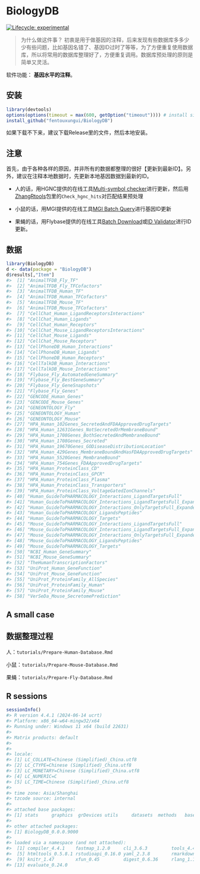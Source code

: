 
<!-- README.md is generated from README.Rmd. Please edit that file -->

# BiologyDB

<!-- badges: start -->

[![Lifecycle:
experimental](https://img.shields.io/badge/lifecycle-experimental-orange.svg)](https://lifecycle.r-lib.org/articles/stages.html#experimental)
<!-- badges: end -->

> 为什么做这件事？
> 初衷是用于做基因的注释，后来发现有些数据库多多少少有些问题，比如基因名错了、基因ID过时了等等，为了方便重复使用数据库，所以将常用的数据库整理好了，方便重复调用。数据库预处理的原则是简单又灵活。

软件功能： **基因水平的注释**。

## 安装

``` r
library(devtools)
options(options(timeout = max(600, getOption("timeout")))) # install size about 500Mb
install_github("fentouxungui/BiologyDB")
```

如果下载不下来，建议下载Release里的文件，然后本地安装。

## 注意

首先，由于各种各样的原因，并非所有的数据都整理的很好【更新到最新ID】。另外，建议在注释本地数据时，先更新本地基因数据到最新的ID。

- 人的话，用HGNC提供的在线工具[Multi-symbol
  checker](https://www.genenames.org/tools/multi-symbol-checker/)进行更新，然后用[ZhangRtools](https://github.com/fentouxungui/ZhangRtools)包里的`Check_hgnc_hits`对匹配结果预处理

- 小鼠的话，用MGI提供的在线工具[MGI Batch
  Query](https://www.informatics.jax.org/batch)进行基因ID更新

- 果蝇的话，用Flybase提供的在线工具[Batch
  Download](https://flybase.org/batchdownload)或[ID
  Validator](https://flybase.org/convert/id)进行ID更新。

## 数据

``` r
library(BiologyDB)
d <- data(package = "BiologyDB")
d$results[,"Item"]
#>  [1] "AnimalTFDB_Fly_TF"                                                
#>  [2] "AnimalTFDB_Fly_TFCofactors"                                       
#>  [3] "AnimalTFDB_Human_TF"                                              
#>  [4] "AnimalTFDB_Human_TFCofactors"                                     
#>  [5] "AnimalTFDB_Mouse_TF"                                              
#>  [6] "AnimalTFDB_Mouse_TFCofactors"                                     
#>  [7] "CellChat_Human_LigandReceptorsInteractions"                       
#>  [8] "CellChat_Human_Ligands"                                           
#>  [9] "CellChat_Human_Receptors"                                         
#> [10] "CellChat_Mouse_LigandReceptorsInteractions"                       
#> [11] "CellChat_Mouse_Ligands"                                           
#> [12] "CellChat_Mouse_Receptors"                                         
#> [13] "CellPhoneDB_Human_Interactions"                                   
#> [14] "CellPhoneDB_Human_Ligands"                                        
#> [15] "CellPhoneDB_Human_Receptors"                                      
#> [16] "CellTalkDB_Human_Interactions"                                    
#> [17] "CellTalkDB_Mouse_Interactions"                                    
#> [18] "Flybase_Fly_AutomatedGeneSummary"                                 
#> [19] "Flybase_Fly_BestGeneSummary"                                      
#> [20] "Flybase_Fly_GeneSnapshots"                                        
#> [21] "Flybase_Fly_Genes"                                                
#> [22] "GENCODE_Human_Genes"                                              
#> [23] "GENCODE_Mouse_Genes"                                              
#> [24] "GENEONTOLOGY_Fly"                                                 
#> [25] "GENEONTOLOGY_Human"                                               
#> [26] "GENEONTOLOGY_Mouse"                                               
#> [27] "HPA_Human_102Genes_SecretedAndFDAApprovedDrugTargets"             
#> [28] "HPA_Human_12631Genes_NotSecretedOrMembraneBound"                  
#> [29] "HPA_Human_1708Genes_BothSecretedAndMembraneBound"                 
#> [30] "HPA_Human_1708Genes_Secreted"                                     
#> [31] "HPA_Human_19670Genes_GODiseaseDistributionLocation"               
#> [32] "HPA_Human_429Genes_MembraneBoundAndHasFDAApprovedDrugTargets"     
#> [33] "HPA_Human_5520Genes_MembraneBound"                                
#> [34] "HPA_Human_754Genes_FDAApprovedDrugTargets"                        
#> [35] "HPA_Human_ProteinClass_CD"                                        
#> [36] "HPA_Human_ProteinClass_GPCR"                                      
#> [37] "HPA_Human_ProteinClass_Plasma"                                    
#> [38] "HPA_Human_ProteinClass_Transporters"                              
#> [39] "HPA_Human_ProteinClass_VoltageGatedIonChannels"                   
#> [40] "Human_GuideToPHARMACOLOGY_Interactions_LigandTargetsFull"         
#> [41] "Human_GuideToPHARMACOLOGY_Interactions_LigandTargetsFull_Expanded"
#> [42] "Human_GuideToPHARMACOLOGY_Interactions_OnlyTargetsFull_Expanded"  
#> [43] "Human_GuideToPHARMACOLOGY_LigandsPeptides"                        
#> [44] "Human_GuideToPHARMACOLOGY_Targets"                                
#> [45] "Mouse_GuideToPHARMACOLOGY_Interactions_LigandTargetsFull"         
#> [46] "Mouse_GuideToPHARMACOLOGY_Interactions_LigandTargetsFull_Expanded"
#> [47] "Mouse_GuideToPHARMACOLOGY_Interactions_OnlyTargetsFull_Expanded"  
#> [48] "Mouse_GuideToPHARMACOLOGY_LigandsPeptides"                        
#> [49] "Mouse_GuideToPHARMACOLOGY_Targets"                                
#> [50] "NCBI_Human_GeneSummary"                                           
#> [51] "NCBI_Mouse_GeneSummary"                                           
#> [52] "TheHumanTranscriptionFactors"                                     
#> [53] "UniProt_Human_GeneFunction"                                       
#> [54] "UniProt_Mouse_GeneFunction"                                       
#> [55] "UniProt_ProteinFamily_AllSpecies"                                 
#> [56] "UniProt_ProteinFamily_Human"                                      
#> [57] "UniProt_ProteinFamily_Mouse"                                      
#> [58] "VerSeDa_Mouse_SecretomePrediction"
```

## A small case

## 数据整理过程

人：`tutorials/Prepare-Human-Database.Rmd`

小鼠：`tutorials/Prepare-Mouse-Database.Rmd`

果蝇：`tutorials/Prepare-Fly-Database.Rmd`

## R sessions

``` r
sessionInfo()
#> R version 4.4.1 (2024-06-14 ucrt)
#> Platform: x86_64-w64-mingw32/x64
#> Running under: Windows 11 x64 (build 22631)
#> 
#> Matrix products: default
#> 
#> 
#> locale:
#> [1] LC_COLLATE=Chinese (Simplified)_China.utf8 
#> [2] LC_CTYPE=Chinese (Simplified)_China.utf8   
#> [3] LC_MONETARY=Chinese (Simplified)_China.utf8
#> [4] LC_NUMERIC=C                               
#> [5] LC_TIME=Chinese (Simplified)_China.utf8    
#> 
#> time zone: Asia/Shanghai
#> tzcode source: internal
#> 
#> attached base packages:
#> [1] stats     graphics  grDevices utils     datasets  methods   base     
#> 
#> other attached packages:
#> [1] BiologyDB_0.0.0.9000
#> 
#> loaded via a namespace (and not attached):
#>  [1] compiler_4.4.1    fastmap_1.2.0     cli_3.6.3         tools_4.4.1      
#>  [5] htmltools_0.5.8.1 rstudioapi_0.16.0 yaml_2.3.8        rmarkdown_2.27   
#>  [9] knitr_1.47        xfun_0.45         digest_0.6.36     rlang_1.1.4      
#> [13] evaluate_0.24.0
```
